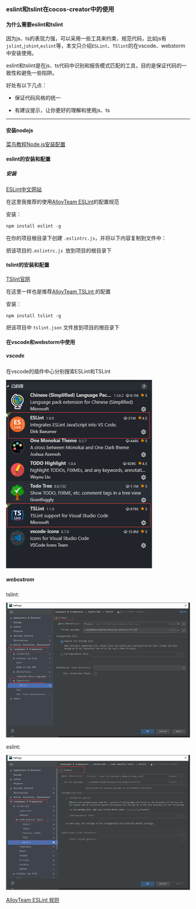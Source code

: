 ### eslint和tslint在cocos-creator中的使用

#### 为什么需要eslint和tslint

因为js、ts的表现力强，可以采用一些工具来约束、规范代码，比如js有`jslint`,`jshint`,`eslint`等，本文只介绍`ESLint`、`TSlint`的在vscode、webstorm中安装使用。

eslint和tslint是在js、ts代码中识别和报告模式匹配的工具，目的是保证代码的一致性和避免一些陷阱。

好处有以下几点：

* 保证代码风格的统一

* 有建议提示，让你更好的理解和使用js、ts

------

#### 安装nodejs

[菜鸟教程Node.js安装配置](https://www.runoob.com/nodejs/nodejs-install-setup.html)

#### eslint的安装和配置

##### 安装

[ESLint中文网站](https://cn.eslint.org/)

在这里我推荐的使用[AlloyTeam ESLint](https://github.com/AlloyTeam/eslint-config-alloy)的配置规范

安装：

``` powershell
npm install eslint -g
```

在你的项目根目录下创建 `.eslintrc.js`，并将以下内容复制到文件中：

把该项目的`.eslintrc.js `放到项目的根目录下

#### tslint的安装和配置

[TSlint官网](https://palantir.github.io/tslint/)

在这里一样也是推荐[AlloyTeam TSLint ](https://github.com/AlloyTeam/tslint-config-alloy)的配置

安装：

```
npm install tslint -g
```

把该项目中 `tslint.json` 文件放到项目的根目录下

#### 在vscode和webstorm中使用

##### vscode

在vscode的插件中心分别搜索ESLint和TSLint

![1559187234398](assets\1559187234398.png)

##### webostrom

tslint:

![1559199239156](assets\1559199239156.png)

eslint:

![1559200269558](assets\1559200269558.png)



[AlloyTeam ESLint 规则](https://alloyteam.github.io/eslint-config-alloy/)